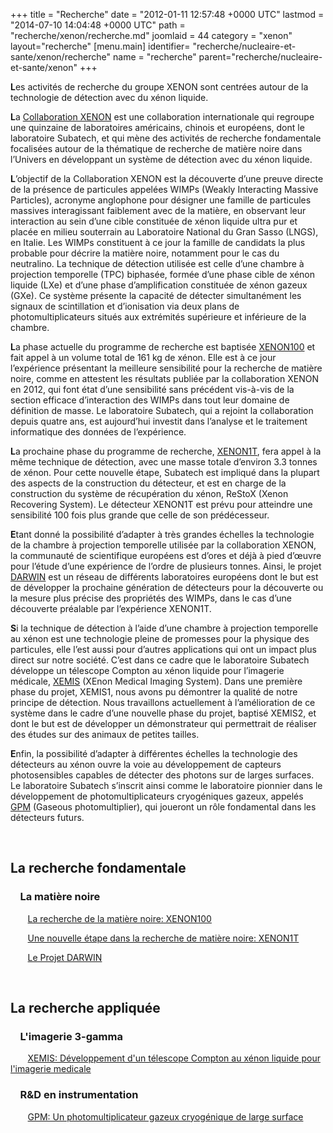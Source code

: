 +++
title = "Recherche"
date = "2012-01-11 12:57:48 +0000 UTC"
lastmod = "2014-07-10 14:04:48 +0000 UTC"
path = "recherche/xenon/recherche.md"
joomlaid = 44
category = "xenon"
layout="recherche"
[menu.main]
  identifier= "recherche/nucleaire-et-sante/xenon/recherche"
  name = "recherche"
  parent="recherche/nucleaire-et-sante/xenon"
+++
<p><strong>L</strong>es activités de recherche du groupe XENON sont centrées autour de la technologie de détection avec du xénon liquide.</p>
<p><strong>L</strong>a <a href="http://xenon1t.org">Collaboration XENON</a> est une collaboration internationale qui regroupe une quinzaine de laboratoires américains, chinois et européens, dont le laboratoire Subatech, et qui mène des activités de recherche fondamentale focalisées autour de la thématique de recherche de matière noire dans l’Univers en développant un système de détection avec du xénon liquide.</p>
<p><strong>L</strong>’objectif de la Collaboration XENON est la découverte d’une preuve directe de la présence de particules appelées WIMPs (Weakly Interacting Massive Particles), acronyme anglophone pour désigner une famille de particules massives interagissant faiblement avec de la matière, en observant leur interaction au sein d’une cible constituée de xénon liquide ultra pur et placée en milieu souterrain au Laboratoire National du Gran Sasso (LNGS), en Italie. Les WIMPs constituent à ce jour la famille de candidats la plus probable pour décrire la matière noire, notamment pour le cas du neutralino. La technique de détection utilisée est celle d’une chambre à projection temporelle (TPC) biphasée, formée d’une phase cible de xénon liquide (LXe) et d’une phase d’amplification constituée de xénon gazeux (GXe). Ce système présente la capacité de détecter simultanément les signaux de scintillation et d’ionisation via deux plans de photomultiplicateurs situés aux extrémités supérieure et inférieure de la chambre.</p>
<p><strong>L</strong>a phase actuelle du programme de recherche est baptisée <a href="recherche/xenon/l-experience-xenon100.md">XENON100</a> et fait appel à un volume total de 161 kg de xénon. Elle est à ce jour l’expérience présentant la meilleure sensibilité pour la recherche de matière noire, comme en attestent les résultats publiée par la collaboration XENON en 2012, qui font état d’une sensibilité sans précédent vis-à-vis de la section efficace d’interaction des WIMPs dans tout leur domaine de définition de masse. Le laboratoire Subatech, qui a rejoint la collaboration depuis quatre ans, est aujourd’hui investit dans l’analyse et le traitement informatique des données de l’expérience.</p>
<p><strong>L</strong>a prochaine phase du programme de recherche, <a href="recherche/xenon/l-experience-xenon1t.md">XENON1T</a>, fera appel à la même technique de détection, avec une masse totale d’environ 3.3 tonnes de xénon. Pour cette nouvelle étape, Subatech est impliqué dans la plupart des aspects de la construction du détecteur, et est en charge de la construction du système de récupération du xénon, ReStoX (Xenon Recovering System). Le détecteur XENON1T est prévu pour atteindre une sensibilité 100 fois plus grande que celle de son prédécesseur.</p>
<p><strong>E</strong>tant donné la possibilité d’adapter à très grandes échelles la technologie de la chambre à projection temporelle utilisée par la collaboration XENON, la communauté de scientifique européens est d’ores et déjà à pied d’œuvre pour l’étude d’une expérience de l’ordre de plusieurs tonnes. Ainsi, le projet <a href="recherche/xenon/darwin.md">DARWIN</a> est un réseau de différents laboratoires européens dont le but est de développer la prochaine génération de détecteurs pour la découverte ou la mesure plus précise des propriétés des WIMPs, dans le cas d’une découverte préalable par l’expérience XENON1T.</p>
<p><strong>S</strong>i la technique de détection à l’aide d’une chambre à projection temporelle au xénon est une technologie pleine de promesses pour la physique des particules, elle l’est aussi pour d’autres applications qui ont un impact plus direct sur notre société. C’est dans ce cadre que le laboratoire Subatech développe un télescope Compton au xénon liquide pour l’imagerie médicale, <a href="recherche/xenon/xemis.md">XEMIS</a> (XEnon Medical Imaging System). Dans une première phase du projet, XEMIS1, nous avons pu démontrer la qualité de notre principe de détection. Nous travaillons actuellement à l’amélioration de ce système dans le cadre d’une nouvelle phase du projet, baptisé XEMIS2, et dont le but est de développer un démonstrateur qui permettrait de réaliser des études sur des animaux de petites tailles.</p>
<p><strong>E</strong>nfin, la possibilité d’adapter à différentes échelles la technologie des détecteurs au xénon ouvre la voie au développement de capteurs photosensibles capables de détecter des photons sur de larges surfaces. Le laboratoire Subatech s’inscrit ainsi comme le laboratoire pionnier dans le développement de photomultiplicateurs cryogéniques gazeux, appelés <a href="recherche/xenon/gpm.md">GPM</a> (Gaseous photomultiplier), qui joueront un rôle fondamental dans les détecteurs futurs.</p>
<p> </p>
<h2>La recherche fondamentale</h2>
<h3>    La matière noire</h3>
<p>       <a href="recherche/xenon/l-experience-xenon100.md">La recherche de la matière noire: XENON100</a></p>
<p>       <a href="recherche/xenon/l-experience-xenon1t.md">Une nouvelle étape dans la recherche de matière noire: XENON1T</a></p>
<p>       <a href="recherche/xenon/darwin.md">Le Projet DARWIN</a></p>
<p> </p>
<h2>La recherche appliquée</h2>
<h3>    L'imagerie 3-gamma</h3>
<p>       <a href="recherche/xenon/xemis.md">XEMIS: Développement d'un télescope Compton au xénon liquide pour l'imagerie medicale</a></p>
<h3>    R&amp;D en instrumentation</h3>
<p>       <a href="recherche/xenon/gpm.md">GPM: Un photomultiplicateur gazeux cryogénique de large surface</a></p>